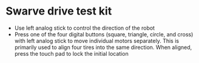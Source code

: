 # Swarve drive test kit

* Use left analog stick to control the direction of the robot
* Press one of the four digital buttons (square, triangle, circle, and cross)
  with left analog stick to move individual motors separately.
  This is primarily used to align four tires into the same direction.
  When aligned, press the touch pad to lock the initial location